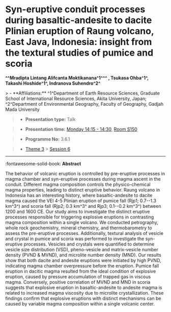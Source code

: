 # Syn-eruptive conduit processes during basaltic-andesite to dacite Plinian eruption of Raung volcano, East Java, Indonesia: insight from the textural studies of pumice and scoria

**^^Mradipta Lintang Alifcanta Moktikanana^1^^^ , Tsukasa Ohba^1^, Takashi Hoshide^1^, Indranova Suhendro^2^**

<!-- more -->> - **Affiliations:** ^1^Department of Earth Resource Sciences, Graduate School of International Resource Sciences, Akita University, Japan; ^2^Department of Environmental Geography, Faculty of Geography, Gadjah Mada University

> - **Presentation type:** Talk

> - **Presentation time:** [Monday 14:15 - 14:30](../sessions_comparison.md#__tabbed_1_1), [Room S150](../maps_venue.md#__tabbed_1_2)

> - **Programme No:** 3.6.1

> - [Theme 3](../theme3.md) > [Session 6](../sessions/session-3-6.md)

--- 

:fontawesome-solid-book: **Abstract**

The behavior of volcanic eruption is controlled by pre-eruptive processes in magma chamber and syn-eruptive processes during magma ascent in the conduit. Different magma composition controls the physico-chemical magma properties, leading to distinct eruptive behavior. Raung volcano in Indonesia has an interesting history, where basaltic-andesite to dacite magma caused the VEI 4-5 Plinian eruption of pumice fall (Rjp1; 0.7--1.3 km^3^) and scoria fall (Rjp2; 0.3 km^3^ and Rjp3; 0.1--0.2 km^3^) between 1200 and 1600 CE. Our study aims to investigate the distinct eruptive processes responsible for triggering explosive eruptions in contrasting magma composition within a single volcano. We conducted petrography, whole rock geochemistry, mineral chemistry, and thermobarometry to assess the pre-eruptive processes. Additionally, textural analysis of vesicle and crystal in pumice and scoria was performed to investigate the syn-eruptive processes. Vesicles and crystals were quantified to determine vesicle size distribution (VSD), pheno-vesicle and matrix-vesicle number density (PVND & MVND), and microlite number density (MND). Our results show that both dacite and andesite eruptions were initiated by high PVND, indicating magma chamber overpressure before the eruption. Pumice fall eruption in dacitic magma resulted from the ideal condition of explosive eruption, caused by pressure accumulation of trapped gas in viscous magma. Conversely, positive correlation of MVND and MND in scoria suggests that explosive eruption in basaltic-andesite to andesite magma is related to increased magma viscosity due to microlite crystallization. These findings confirm that explosive eruptions with distinct mechanisms can be caused by variable magma composition within a single volcanic center.


